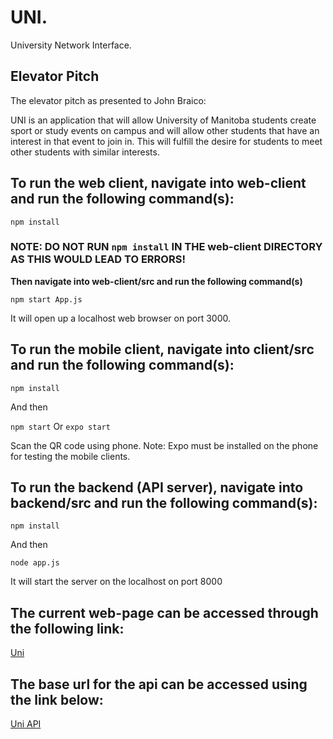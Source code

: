 # UNI.
University Network Interface.

## Elevator Pitch 
The elevator pitch as presented to John Braico:

UNI is an application that will allow University of Manitoba students create sport or study events on campus and will allow other students that have an interest in that event to join in. This will fulfill the desire for students to meet other students with similar interests.

## To run the web client, navigate into web-client and run the following command(s):

`npm install`
### NOTE: DO NOT RUN `npm install` IN THE web-client DIRECTORY AS THIS WOULD LEAD TO ERRORS!

**Then navigate into web-client/src and run the following command(s)** 

`npm start App.js`

It will open up a localhost web browser on port 3000.

## To run the mobile client, navigate into client/src and run the following command(s):

`npm install`

And then

`npm start` Or `expo start`


Scan the QR code using phone. Note: Expo must be installed on the phone for testing the mobile clients.

## To run the backend (API server), navigate into backend/src and run the following command(s):
`npm install`

And then

`node app.js` 

It will start the server on the localhost on port 8000

## The current web-page can be accessed through the following link:

[Uni](http://ec2-99-79-39-110.ca-central-1.compute.amazonaws.com:3000)

## The base url for the api can be accessed using the link below:

[Uni API](http://ec2-99-79-39-110.ca-central-1.compute.amazonaws.com:8000)

